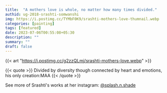 ```yaml
---
title:  "A mothers love is whole, no matter how many times divided."
authid: ug-2018-srashti-somwanshi
img: https://i.postimg.cc/TYMbF0K9/srashti-mothers-love-thumnail.webp
categories: [painting]
tags: [featured]
date: 2023-07-06T00:55:08+05:30
description: ""
summary: ""
draft: false
---
```


{{< art "https://i.postimg.cc/g2zzQLmj/srashti-mothers-love.webp" >}}

{{< quote >}}
Divided by diversity though connected by heart and emotions, his only creation:MAA
{{< /quote >}}

See more of Srashti's works at her instagram: <a href="https://www.instagram.com/splash.n.shade/" target="_blank">@splash.n.shade</a>